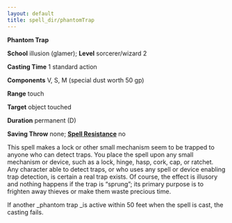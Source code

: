 ```yaml
---
layout: default
title: spell_dir/phantomTrap
---
```

 **Phantom Trap**

**School** illusion (glamer); **Level** sorcerer/wizard 2

**Casting Time** 1 standard action

**Components** V, S, M (special dust worth 50 gp)

**Range** touch

**Target** object touched

**Duration** permanent (D)

**Saving Throw** none; **[Spell Resistance](../glossary#_spell-resistance)** no

This spell makes a lock or other small mechanism seem to be trapped to anyone who can detect traps. You place the spell upon any small mechanism or device, such as a lock, hinge, hasp, cork, cap, or ratchet. Any character able to detect traps, or who uses any spell or device enabling trap detection, is certain a real trap exists. Of course, the effect is illusory and nothing happens if the trap is “sprung”; its primary purpose is to frighten away thieves or make them waste precious time.

If another _phantom trap _is active within 50 feet when the spell is cast, the casting fails.

